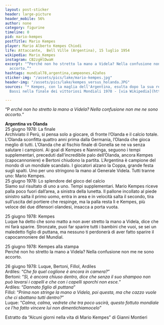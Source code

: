 ```yaml
---
layout: post-sticker
header: large-picture
header_mobile: 56%
author: none
category: figurine
timeline: 0
pid: mario-kempes
postTitle: Mario Kempes
player: Mario Alberto Kempes Chiodi
life: Attaccante,  Bell Ville (Argentina), 15 luglio 1954
wikipedia: Mario_Kempes
instagram: CB2zgHlDwaH
excerpt: "“Perché non ho stretto la mano a Videla? Nella confusione non me ne sono
  accorto.”"
hashtags: mundial78,argentina,campeones,42años
sticker-img: "/assets/pics/lake/mario-kempes.jpg"
header-img: "/assets/pics/lake/kempes_versus_holanda.JPG"
sources: "* Kempes, con la maglia dell'Argentina, esulta dopo la sua rete ai Paesi
  Bassi nella finale dei vittoriosi Mondiali 1978 - [via Wikipedia](https://it.wikipedia.org/wiki/File:Kempes_versus_Holanda.JPG)"

---
```

“P _erché non ho stretto la mano a Videla? Nella confusione non me ne sono accorto._”

**Argentina vs Olanda**  
25 giugno 1978: La finale  
Archiviato il Perù, si pensa solo a giocare, di fronte l’Olanda e il calcio totale. L’Olanda sconfitta quattro anni prima dalla Germania, l’Olanda che gioca meglio di tutti. L’Olanda che al fischio finale di Gonella se ne va senza salutare i campioni. Ai goal di Kempes e Nanninga, seguono i tempi supplementari, preceduti dall’incredibile palo dell’Olanda, ancora Kempes (capocannoniere) e Bertoni chiudono la partita. L’Argentina è campione del mondo di un mondiale scandalo. I giocatori alzano la Coppa, grande festa sugli spalti. Uno per uno stringono la mano al Generale Videla. Tutti tranne uno: Mario Kempes.  
25 giugno 1978: Lo splendore del gioco del calcio  
Siamo sul risultato di uno a uno. Tempi supplementari. Mario Kempes riceve palla poco fuori dall’area, a sinistra della lunetta. Il pallone incollato al piede sinistro salta il primo uomo, entra in area e in velocità salta il secondo, tira sull’uscita del portiere che respinge, ma la palla resta lì e Kempes, più veloce dei due difensori olandesi, insacca a porta vuota.

  
25 giugno 1978: Kempes  
Luque ha detto che sono matto a non aver stretto la mano a Videla, dice che mi farà sparire. Stronzate, puoi far sparire tutti i bambini che vuoi, se sei un maledetto figlio di puttana, ma nessuno ti perdonerà di aver fatto sparire il capocannoniere del Mundial.

  
25 giugno 1978: Kempes alla stampa  
Perché non ho stretto la mano a Videla? Nella confusione non me ne sono accorto.

  
26 giugno 1978: Luque, Bertoni, Fillol, Ardiles  
Ardiles: “_Che fa quel coglione è ancora in camera?_”  
Bertoni: “_Sì, è ancora chiuso dentro, dice che senza il suo shampoo non può lavarsi i capelli e che con i capelli sporchi non esce._”  
Ardiles: “_Dannato figlio di puttana_”  
Fillol: “_Prima non stringe la mano a Videla, poi questa, ma che cazzo vuole che ci sbattano tutti dentro?_”  
Luque: “_Calma, calma, vedrete che tra poco uscirà, questo fottuto mondiale ce l’ha fatto vincere lui non dimentichiamocelo_”  
  
Estratto da “Alcuni giorni nella vita di Mario Kempes” di Gianni Montieri